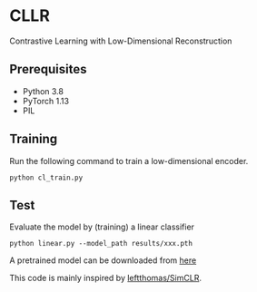 # CLLR
Contrastive Learning with Low-Dimensional Reconstruction

## Prerequisites
- Python 3.8 
- PyTorch 1.13
- PIL

## Training
Run the following command to train a low-dimensional encoder.
```
python cl_train.py
```

## Test
Evaluate the model by (training) a linear classifier
```
python linear.py --model_path results/xxx.pth
```

A pretrained model can be downloaded from [here](https://drive.google.com/file/d/1d8nfGHsHIuJYjU7mHtCtSXf98IbWMFAa/view?usp=sharing)

This code is mainly inspired by [leftthomas/SimCLR](https://github.com/leftthomas/SimCLR).
